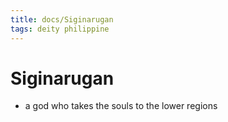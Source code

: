 ```yaml
---
title: docs/Siginarugan
tags: deity philippine
---
```


# Siginarugan
- a god who takes the souls to the lower regions